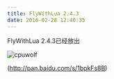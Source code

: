 ```yaml
---
title: FlyWithLua 2.4.3
date: 2016-02-28 12:40:35
---
```


FlyWithLua 2.4.3已经放出

![cpuwolf](/images/data/attachment/201602/28/204021irccezcv2tkny2nh.jpg)


(http://pan.baidu.com/s/1bpkFs8B)
